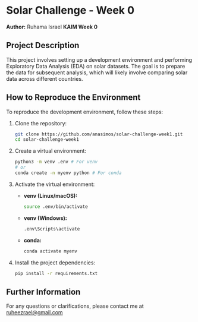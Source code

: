 # Solar Challenge - Week 0

**Author:** Ruhama Israel
**KAIM Week 0**

## Project Description

This project involves setting up a development environment and performing Exploratory Data Analysis (EDA) on solar datasets. The goal is to prepare the data for subsequent analysis, which will likely involve comparing solar data across different countries.

## How to Reproduce the Environment

To reproduce the development environment, follow these steps:

1.  Clone the repository:

    ```bash
    git clone https://github.com/anasimos/solar-challenge-week1.git 
    cd solar-challenge-week1
    ```
2.  Create a virtual environment:

    ```bash
    python3 -m venv .env # For venv
    # or
    conda create -n myenv python # For conda
    ```
3.  Activate the virtual environment:

    * **venv (Linux/macOS):**

        ```bash
        source .env/bin/activate
        ```

    * **venv (Windows):**

        ```bash
        .env\Scripts\activate
        ```

    * **conda:**

        ```bash
        conda activate myenv
        ```
4.  Install the project dependencies:

    ```bash
    pip install -r requirements.txt
    ```

##  Further Information

For any questions or clarifications, please contact me at ruheezrael@gmail.com
